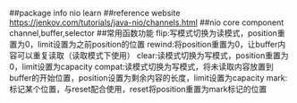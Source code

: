 ##package info
nio learn
##reference website
https://jenkov.com/tutorials/java-nio/channels.html
##nio core component
channel,buffer,selector
##常用函数功能
flip:写模式切换为读模式，position重置为0，limit设置为之前position的位置
rewind:将position重置为0，让buffer内容可以重复读取（读取模式下使用）
clear:读模式切换为写模式，position重置为0，limit设置为capacity
compat:读模式切换为写模式，将未读取内容放置到buffer的开始位置，position设置为剩余内容的长度，limit设置为capacity
mark:标记某个位置，与reset配合使用，reset将position重置为mark标记的位置
